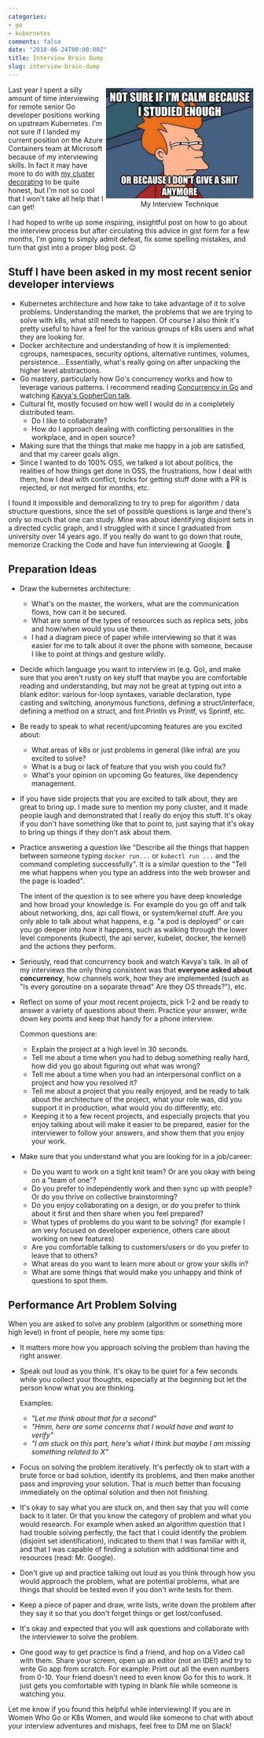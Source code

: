 ```yaml
---
categories:
- go
- kubernetes
comments: false
date: "2018-06-24T00:00:00Z"
title: Interview Brain Dump
slug: interview-brain-dump
---
```


<figure style="text-align: center; float: right; margin: 5px">
  <img src="/images/interview-technique.jpg" alt="Fry: Not sure if I'm calm because I studied enough or because I don't give a shit anymore" width="300" />
  <figcaption>
    My Interview Technique
  </figcaption>
</figure>

Last year I spent a silly amount of time interviewing for remote senior Go developer
positions working on upstream Kubernetes. I'm not sure if I landed my current position on the Azure
Containers team at Microsoft because of my interviewing
skills. In fact it may have more to do with [my cluster decorating](http://carolynvanslyck.com/blog/2017/10/all-the-pretty-little-ponies/)
to be quite honest, but I'm not so cool that I won't take all help that I can
get!

I had hoped to write up some inspiring, insightful post on how to go about
the interview process but after circulating this advice in gist form for a few
months, I'm going to simply admit defeat, fix some spelling mistakes, and turn
that gist into a proper blog post. 😉

## Stuff I have been asked in my most recent senior developer interviews

* Kubernetes architecture and how take to take advantage of it to solve problems.
  Understanding the market, the problems that we are trying to solve with k8s,
  what still needs to happen. Of course I also think it's pretty useful to have
  a feel for the various groups of k8s users and what they are looking for.
* Docker architecture and understanding of how it is implemented: cgroups,
  namespaces, security options, alternative runtimes, volumes, persistence...
  Essentially, what's really going on after unpacking the higher level abstractions.
* Go mastery, particularly how Go's concurrency works and how to leverage
  various patterns. I recommend reading [Concurrency in
  Go](https://www.amazon.com/Concurrency-Go-Tools-Techniques-Developers/dp/1491941197)
  and watching [Kavya's GopherCon talk](https://www.youtube.com/watch?v=KBZlN0izeiY).
* Cultural fit, mostly focused on how well I would do in a completely distributed team.
  * Do I like to collaborate?
  * How do I approach dealing with conflicting personalities in the workplace,
    and in open source?
* Making sure that the things that make me happy in a job are satisfied, and
  that my career goals align.
* Since I wanted to do 100% OSS, we talked a lot about politics, the realities of
  how things get done in OSS, the frustrations, how I deal with them, how I deal
  with conflict, tricks for getting stuff done with a PR is rejected, or not
  merged for months, etc.

I found it impossible and demoralizing to try to prep for algorithm / data
structure questions, since the set of possible questions is large and there's
only so much that one can study. Mine was about identifying disjoint sets in a
directed cyclic graph, and I struggled with it since I graduated from university
over 14 years ago. If you really do want to go down that
route, memorize Cracking the Code and have fun interviewing at Google. 👋


## Preparation Ideas

* Draw the kubernetes architecture:
  * What's on the master, the workers, what are the communication flows, how can
    it be secured.
  * What are some of the types of resources such as replica sets, jobs and
    how/when would you use them.
  * I had a diagram piece of paper while interviewing so that it was easier for
    me to talk about it over the phone with someone, because I like to point at
    things and gesture wildly.
* Decide which language you want to interview in (e.g. Go), and make sure that you
  aren't rusty on key stuff that maybe you are comfortable reading and understanding,
  but may not be great at typing out into a blank editor: various for-loop syntaxes,
  variable declaration, type casting and switching, anonymous functions, defining
  a struct/interface, defining a method on a struct, and fmt.Println vs Printf, vs Sprintf, etc.
* Be ready to speak to what recent/upcoming features are you excited about:
  * What areas of k8s or just problems in general (like infra) are you excited to
    solve?
  * What is a bug or lack of feature that you wish you could fix?
  * What's your opinion on upcoming Go features, like dependency management.
* If you have side projects that you are excited to talk about, they are great to
  bring up. I made sure to mention my pony cluster, and it made people laugh and
  demonstrated that I really do enjoy this stuff. It's okay if you don't have
  something like that to point to, just saying that it's okay to bring up things
  if they don't ask about them.
* Practice answering a question like "Describe all the things that happen between
  someone typing `docker run...` or `kubectl run ...` and the command completing
  successfully". It is a similar question to the "Tell me what happens when you
  type an address into the web browser and the page is loaded".

  The intent of the question is to see where you have deep knowledge and how
  broad your knowledge is. For example do you go off and talk about networking,
  dns, api call flows, or system/kernel stuff. Are you only able to talk about
  what happens, e.g. "a pod is deployed" or can you go
  deeper into _how_ it happens, such as walking through the lower level components
  (kubectl, the api server, kubelet, docker, the kernel) and the actions they
  perform.
* Seriously, read that concurrency book and watch Kavya's talk. In all of my
  interviews the only thing consistent was that **everyone asked about concurrency**,
  how channels work, how they are implemented (such as "Is every goroutine on a
  separate thread" Are they OS threads?"), etc.
* Reflect on some of your most recent projects, pick 1-2 and be ready to answer
  a variety of questions about them. Practice your answer, write down key points
  and keep that handy for a phone interview.

  Common questions are:
  * Explain the project at a high level in 30 seconds.
  * Tell me about a time when you had to debug something really hard, how did you go
    about figuring out what was wrong?
  * Tell me about a time when you had an interpersonal conflict on a project and how
    you resolved it?
  * Tell me about a project that you really enjoyed, and be ready to talk about the
    architecture of the project, what your role was, did you support it in
    production, what would you do differently, etc.
  * Keeping it to a few recent projects, and especially projects that you enjoy
    talking about will make it easier to be prepared, easier for the interviewer to
    follow your answers, and show them that you enjoy your work.
* Make sure that you understand what you are looking for in a job/career:
  * Do you want to work on a tight knit team? Or are you okay with being on a "team
    of one"?
  * Do you prefer to independently work and then sync up with people? Or do you
    thrive on collective brainstorming?
  * Do you enjoy collaborating on a design, or do you prefer to think about it
    first and then share when you feel prepared?
  * What types of problems do you want to be solving? (for example I am very
    focused on developer experience, others care about working on new features)
  * Are you comfortable talking to customers/users or do you prefer to leave
    that to others?
  * What areas do you want to learn more about or grow your skills in?
  * What are some things that would make you unhappy and think of questions to
    spot them.

## Performance Art Problem Solving
When you are asked to solve any problem (algorithm or something more high level)
in front of people, here my some tips:

* It matters more how you approach solving the problem than having the right
  answer.
* Speak out loud as you think. It's okay to be quiet for a few seconds while you
  collect your thoughts, especially at the beginning but let the person know what
  you are thinking.

  Examples:
  * _"Let me think about that for a second"_
  * _"Hmm, here are some concerns that I would have and want to verify"_
  * _"I am stuck on this part, here's what I think but maybe I am missing something related to X"_
* Focus on solving the problem iteratively. It's perfectly ok to start with a
  brute force or bad solution, identify its problems, and then make another pass
  and improving your solution. That is _much_ better than focusing immediately
  on the optimal solution and then not finishing.
* It's okay to say what you are stuck on, and then say that you will come back to
  it later. Or that you know the category of problem and what you would research.
  For example when asked an algorithm question that I had trouble solving
  perfectly, the fact that I could identify the problem (disjoint set
  identification), indicated to them that I was familiar with it, and that I was
  capable of finding a solution with additional time and resources (read: Mr. Google).
* Don't give up and practice talking out loud as you think through how you would
  approach the problem, what are potential problems, what are things that should
  be tested even if you don't write tests for them.
* Keep a piece of paper and draw, write lists, write down the problem after they say
  it so that you don't forget things or get lost/confused.
* It's okay and expected that you will ask questions and collaborate with the
  interviewer to solve the problem.
* One good way to get practice is find a friend, and hop on a Video call with them.
  Share your screen, open up an editor (not an IDE!) and try to write Go app from
  scratch. For example: Print out all the even numbers from 0-10. Your friend doesn't
  need to even know Go for this to work. It just gets you comfortable with typing
  in blank file while someone is watching you.

Let me know if you found this helpful while interviewing! If you are in Women Who Go
or K8s Women, and would like someone to chat with about your interview adventures
and mishaps, feel free to DM me on Slack!
